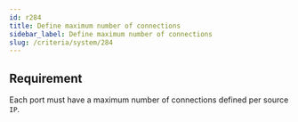 ```yaml
---
id: r284
title: Define maximum number of connections
sidebar_label: Define maximum number of connections
slug: /criteria/system/284
---
```


## Requirement

Each port must have a maximum number
of connections defined per source `IP`.
